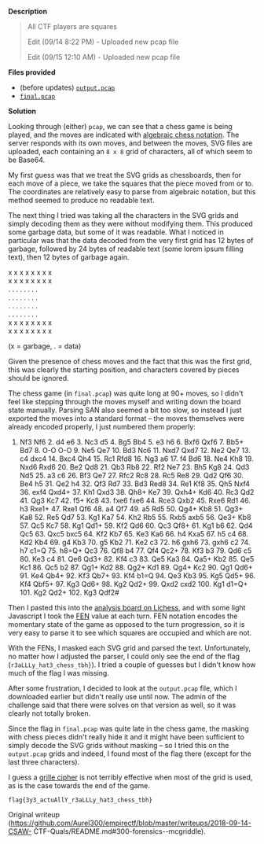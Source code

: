 **Description**

> All CTF players are squares  
>  
> Edit (09/14 8:22 PM) - Uploaded new pcap file  
>  
> Edit (09/15 12:10 AM) - Uploaded new pcap file

**Files provided**

- (before updates) [`output.pcap`](https://github.com/Aurel300/empirectf/blob/master/writeups/2018-09-14-CSAW-CTF-Quals/files/mcgriddle-output.pcap)  
- [`final.pcap`](https://github.com/Aurel300/empirectf/blob/master/writeups/2018-09-14-CSAW-CTF-Quals/files/mcgriddle-final.pcap)

**Solution**

Looking through (either) `pcap`, we can see that a chess game is being played,
and the moves are indicated with [algebraic chess
notation](https://en.wikipedia.org/wiki/Algebraic_notation_%28chess%29). The
server responds with its own moves, and between the moves, SVG files are
uploaded, each containing an `8 x 8` grid of characters, all of which seem to
be Base64.

My first guess was that we treat the SVG grids as chessboards, then for each
move of a piece, we take the squares that the piece moved from or to. The
coordinates are relatively easy to parse from algebraic notation, but this
method seemed to produce no readable text.

The next thing I tried was taking all the characters in the SVG grids and
simply decoding them as they were without modifying them. This produced some
garbage data, but some of it was readable. What I noticed in particular was
that the data decoded from the very first grid has 12 bytes of garbage,
followed by 24 bytes of readable text (some lorem ipsum filling text), then 12
bytes of garbage again.

   x x x x x x x x  
   x x x x x x x x  
   . . . . . . . .  
   . . . . . . . .  
   . . . . . . . .  
   . . . . . . . .  
   x x x x x x x x  
   x x x x x x x x  
  
   (x = garbage, . = data)

Given the presence of chess moves and the fact that this was the first grid,
this was clearly the starting position, and characters covered by pieces
should be ignored.

The chess game (in `final.pcap`) was quite long at 90+ moves, so I didn't feel
like stepping through the moves myself and writing down the board state
manually. Parsing SAN also seemed a bit too slow, so instead I just exported
the moves into a standard format – the moves themselves were already encoded
properly, I just numbered them properly:

   1. Nf3 Nf6 2. d4 e6 3. Nc3 d5 4. Bg5 Bb4 5. e3 h6 6. Bxf6 Qxf6 7. Bb5+ Bd7 8. O-O O-O 9. Ne5 Qe7 10. Bd3 Nc6 11. Nxd7 Qxd7 12. Ne2 Qe7 13. c4 dxc4 14. Bxc4 Qh4 15. Rc1 Rfd8 16. Ng3 a6 17. f4 Bd6 18. Ne4 Kh8 19. Nxd6 Rxd6 20. Be2 Qd8 21. Qb3 Rb8 22. Rf2 Ne7 23. Bh5 Kg8 24. Qd3 Nd5 25. a3 c6 26. Bf3 Qe7 27. Rfc2 Rc8 28. Rc5 Re8 29. Qd2 Qf6 30. Be4 h5 31. Qe2 h4 32. Qf3 Rd7 33. Bd3 Red8 34. Re1 Kf8 35. Qh5 Nxf4 36. exf4 Qxd4+ 37. Kh1 Qxd3 38. Qh8+ Ke7 39. Qxh4+ Kd6 40. Rc3 Qd2 41. Qg3 Kc7 42. f5+ Kc8 43. fxe6 fxe6 44. Rce3 Qxb2 45. Rxe6 Rd1 46. h3 Rxe1+ 47. Rxe1 Qf6 48. a4 Qf7 49. a5 Rd5 50. Qg4+ Kb8 51. Qg3+ Ka8 52. Re5 Qd7 53. Kg1 Ka7 54. Kh2 Rb5 55. Rxb5 axb5 56. Qe3+ Kb8 57. Qc5 Kc7 58. Kg1 Qd1+ 59. Kf2 Qd6 60. Qc3 Qf8+ 61. Kg1 b6 62. Qd4 Qc5 63. Qxc5 bxc5 64. Kf2 Kb7 65. Ke3 Ka6 66. h4 Kxa5 67. h5 c4 68. Kd2 Kb4 69. g4 Kb3 70. g5 Kb2 71. Ke2 c3 72. h6 gxh6 73. gxh6 c2 74. h7 c1=Q 75. h8=Q+ Qc3 76. Qf8 b4 77. Qf4 Qc2+ 78. Kf3 b3 79. Qd6 c5 80. Ke3 c4 81. Qe6 Qd3+ 82. Kf4 c3 83. Qe5 Ka3 84. Qa5+ Kb2 85. Qe5 Kc1 86. Qc5 b2 87. Qg1+ Kd2 88. Qg2+ Kd1 89. Qg4+ Kc2 90. Qg1 Qd6+ 91. Ke4 Qb4+ 92. Kf3 Qb7+ 93. Kf4 b1=Q 94. Qe3 Kb3 95. Kg5 Qd5+ 96. Kf4 Qbf5+ 97. Kg3 Qd6+ 98. Kg2 Qd2+ 99. Qxd2 cxd2 100. Kg1 d1=Q+ 101. Kg2 Qd2+ 102. Kg3 Qdf2#

Then I pasted this into the [analysis board on
Lichess](https://lichess.org/analysis), and with some light Javascript I took
the [FEN](https://en.wikipedia.org/wiki/Forsyth%E2%80%93Edwards_Notation)
value at each turn. FEN notation encodes the momentary state of the game as
opposed to the turn progression, so it is very easy to parse it to see which
squares are occupied and which are not.

With the FENs, I masked each SVG grid and parsed the text. Unfortunately, no
matter how I adjusted the parser, I could only see the end of the flag
(`r3aLLLy_hat3_chess_tbh}`). I tried a couple of guesses but I didn't know how
much of the flag I was missing.

After some frustration, I decided to look at the `output.pcap` file, which I
downloaded earlier but didn't really use until now. The admin of the challenge
said that there were solves on that version as well, so it was clearly not
totally broken.

Since the flag in `final.pcap` was quite late in the chess game, the masking
with chess pieces didn't really hide it and it might have been sufficient to
simply decode the SVG grids without masking – so I tried this on the
`output.pcap` grids and indeed, I found most of the flag there (except for the
last three characters).

I guess a [grille cipher](https://en.wikipedia.org/wiki/Grille_(cryptography))
is not terribly effective when most of the grid is used, as is the case
towards the end of the game.

`flag{3y3_actuAllY_r3aLLLy_hat3_chess_tbh}`

Original writeup
(https://github.com/Aurel300/empirectf/blob/master/writeups/2018-09-14-CSAW-
CTF-Quals/README.md#300-forensics--mcgriddle).